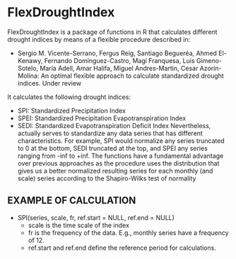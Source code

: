 # FlexDroughtIndex

FlexDroughtIndex is a package of functions in R that calculates different drought indices by means of a flexible procedure described in: 
- Sergio M. Vicente-Serrano, Fergus Reig, Santiago Begueréa, Ahmed El-Kenawy, Fernando Domínguez-Castro, Magí Franquesa, Luis Gimeno-Sotelo, María Adell, Amar Halifa, Miguel Andres-Martin, Cesar Azorín-Molina: An optimal flexible approach to calculate standardized drought indices. Under review

It calculates the following drought indices:
- SPI: Standardized Precipitation Index
- SPEI:  Standardized Precipitation Evapotranspiration Index
- SEDI: Standardized Evapotranspiration Deficit Index
Nevertheless, actually serves to standardize any data series that has different characteristics. For example, SPI would normalize any series truncated to 0 at the bottom, SEDI truncated at the top, and SPEI any series ranging from -inf to +inf.
The functions have a fundamental advantage over previous approaches as the procedure uses the distribution that gives us a better normalized resulting series for each monthly (and scale) series according to the Shapiro-Wilks test of normality

## EXAMPLE OF CALCULATION

- SPI(series, scale, fr, ref.start = NULL, ref.end = NULL)
  - scale is the time scale of the index
  - fr is the frequency of the data. E.g., monthly series have a frequency of 12. 
  - ref.start and ref.end define the reference period for calculations.
